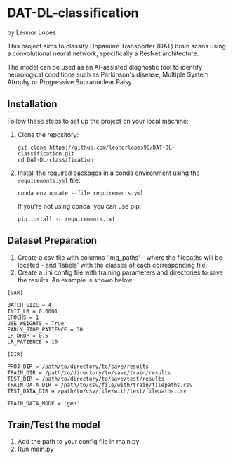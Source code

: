 
# DAT-DL-classification
by Leonor Lopes

This project aims to classify Dopamine Transporter (DAT) brain scans 
using a convolutional neural network, specifically a ResNet architecture. 

The model can be used as an AI-assisted diagnostic tool to identify neurological conditions such as Parkinson's disease, Multiple System Atrophy or Progressive Supranuclear Palsy.


## Installation

Follow these steps to set up the project on your local machine:

1. Clone the repository:
   ```
   git clone https://github.com/leonorlopes96/DAT-DL-classification.git
   cd DAT-DL-classification
   ```


2. Install the required packages in a conda environment using the `requirements.yml` file:
   ```
   conda env update --file requirements.yml
   ```

   If you're not using conda, you can use pip:
   ```
   pip install -r requirements.txt
   ```


## Dataset Preparation

1. Create a csv file with columns 'img_paths' - where the filepaths will be located - and 'labels' with the classes 
of each corresponding file.
2. Create a .ini config file with training parameters and directories to save the results. An example is shown below:
```
[VAR]

BATCH_SIZE = 4
INIT_LR = 0.0001
EPOCHS = 1
USE_WEIGHTS = True
EARLY_STOP_PATIENCE = 30
LR_DROP = 0.5
LR_PATIENCE = 10

[DIR]

PROJ_DIR = /path/to/directory/to/save/results
TRAIN_DIR = /path/to/directory/to/save/train/results
TEST_DIR = /path/to/directory/to/save/test/results
TRAIN_DATA_DIR = /path/to/csv/file/with/train/filepaths.csv
TEST_DATA_DIR = /path/to/csv/file/with/test/filepaths.csv

TRAIN_DATA_MODE = 'gen'
```

## Train/Test the model

1. Add the path to your config file in main.py
2. Run main.py





